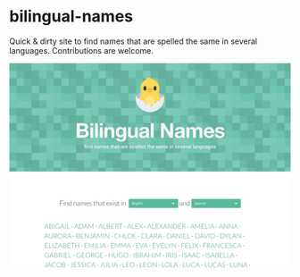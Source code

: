 # bilingual-names

Quick & dirty site to find names that are spelled the same in several languages. Contributions are welcome.

![screenshot](./screenshot.png)
